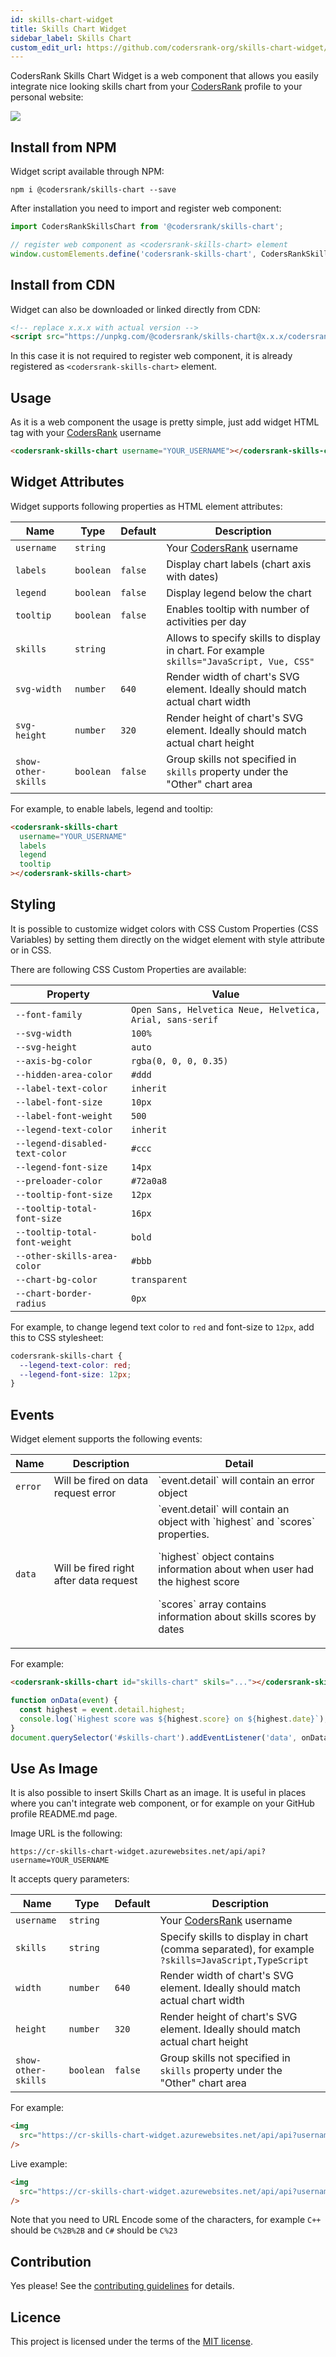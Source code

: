 ```yaml
---
id: skills-chart-widget
title: Skills Chart Widget
sidebar_label: Skills Chart
custom_edit_url: https://github.com/codersrank-org/skills-chart-widget/edit/main/README.md
---
```



<!-- DOCS_START -->


CodersRank Skills Chart Widget is a web component that allows you easily integrate nice looking skills chart from your [CodersRank](https://codersrank.io) profile to your personal website:

<img src="https://raw.githubusercontent.com/codersrank-org/skills-chart-widget/main/preview.png" />

## Install from NPM

Widget script available through NPM:

```
npm i @codersrank/skills-chart --save
```

After installation you need to import and register web component:

```js
import CodersRankSkillsChart from '@codersrank/skills-chart';

// register web component as <codersrank-skills-chart> element
window.customElements.define('codersrank-skills-chart', CodersRankSkillsChart);
```

## Install from CDN

Widget can also be downloaded or linked directly from CDN:

```html
<!-- replace x.x.x with actual version -->
<script src="https://unpkg.com/@codersrank/skills-chart@x.x.x/codersrank-skills-chart.min.js"></script>
```

In this case it is not required to register web component, it is already registered as `<codersrank-skills-chart>` element.

## Usage

As it is a web component the usage is pretty simple, just add widget HTML tag with your [CodersRank](https://codersrank.io) username

```html
<codersrank-skills-chart username="YOUR_USERNAME"></codersrank-skills-chart>
```

## Widget Attributes

Widget supports following properties as HTML element attributes:

| Name                | Type      | Default | Description                                                                               |
| ------------------- | --------- | ------- | ----------------------------------------------------------------------------------------- |
| `username`          | `string`  |         | Your [CodersRank](https://codersrank.io) username                                         |
| `labels`            | `boolean` | `false` | Display chart labels (chart axis with dates)                                              |
| `legend`            | `boolean` | `false` | Display legend below the chart                                                            |
| `tooltip`           | `boolean` | `false` | Enables tooltip with number of activities per day                                         |
| `skills`            | `string`  |         | Allows to specify skills to display in chart. For example `skills="JavaScript, Vue, CSS"` |
| `svg-width`         | `number`  | `640`   | Render width of chart's SVG element. Ideally should match actual chart width              |
| `svg-height`        | `number`  | `320`   | Render height of chart's SVG element. Ideally should match actual chart height            |
| `show-other-skills` | `boolean` | `false` | Group skills not specified in `skills` property under the "Other" chart area              |

For example, to enable labels, legend and tooltip:

```html
<codersrank-skills-chart
  username="YOUR_USERNAME"
  labels
  legend
  tooltip
></codersrank-skills-chart>
```

## Styling

It is possible to customize widget colors with CSS Custom Properties (CSS Variables) by setting them directly on the widget element with style attribute or in CSS.

There are following CSS Custom Properties are available:

| Property                       | Value                                                     |
| ------------------------------ | --------------------------------------------------------- |
| `--font-family`                | `Open Sans, Helvetica Neue, Helvetica, Arial, sans-serif` |
| `--svg-width`                  | `100%`                                                    |
| `--svg-height`                 | `auto`                                                    |
| `--axis-bg-color`              | `rgba(0, 0, 0, 0.35)`                                     |
| `--hidden-area-color`          | `#ddd`                                                    |
| `--label-text-color`           | `inherit`                                                 |
| `--label-font-size`            | `10px`                                                    |
| `--label-font-weight`          | `500`                                                     |
| `--legend-text-color`          | `inherit`                                                 |
| `--legend-disabled-text-color` | `#ccc`                                                    |
| `--legend-font-size`           | `14px`                                                    |
| `--preloader-color`            | `#72a0a8`                                                 |
| `--tooltip-font-size`          | `12px`                                                    |
| `--tooltip-total-font-size`    | `16px`                                                    |
| `--tooltip-total-font-weight`  | `bold`                                                    |
| `--other-skills-area-color`    | `#bbb`                                                    |
| `--chart-bg-color`             | `transparent`                                             |
| `--chart-border-radius`        | `0px`                                                     |

For example, to change legend text color to `red` and font-size to `12px`, add this to CSS stylesheet:

```css
codersrank-skills-chart {
  --legend-text-color: red;
  --legend-font-size: 12px;
}
```

## Events

Widget element supports the following events:

<table>
  <thead>
    <tr>
      <th>Name</th>
      <th>Description</th>
      <th>Detail</th>
    </tr>
  </thead>
  <tbody>
    <tr>
      <td><code>error</code></td>
      <td>Will be fired on data request error</td>
      <td>`event.detail` will contain an error object</td>
    </tr>
    <tr>
      <td><code>data</code></td>
      <td>Will be fired right after data request</td>
      <td>
        `event.detail` will contain an object with `highest` and `scores` properties.
        <p>`highest` object contains information about when user had the highest score</p>
        <p>`scores` array contains information about skills scores by dates</p>
      </td>
    </tr>
  </tbody>
</table>

For example:

```html
<codersrank-skills-chart id="skills-chart" skils="..."></codersrank-skills-chart>
```

```js
function onData(event) {
  const highest = event.detail.highest;
  console.log(`Highest score was ${highest.score} on ${highest.date}`);
}
document.querySelector('#skills-chart').addEventListener('data', onData);
```

## Use As Image

It is also possible to insert Skills Chart as an image. It is useful in places where you can't integrate web component, or for example on your GitHub profile README.md page.

Image URL is the following:

```
https://cr-skills-chart-widget.azurewebsites.net/api/api?username=YOUR_USERNAME
```

It accepts query parameters:

| Name                | Type      | Default | Description                                                                                       |
| ------------------- | --------- | ------- | ------------------------------------------------------------------------------------------------- |
| `username`          | `string`  |         | Your [CodersRank](https://codersrank.io) username                                                 |
| `skills`            | `string`  |         | Specify skills to display in chart (comma separated), for example `?skills=JavaScript,TypeScript` |
| `width`             | `number`  | `640`   | Render width of chart's SVG element. Ideally should match actual chart width                      |
| `height`            | `number`  | `320`   | Render height of chart's SVG element. Ideally should match actual chart height                    |
| `show-other-skills` | `boolean` | `false` | Group skills not specified in `skills` property under the "Other" chart area                      |

For example:

```html
<img
  src="https://cr-skills-chart-widget.azurewebsites.net/api/api?username=YOUR_USERNAME&skills=JavaScript,TypeScript&show-other-skills=true"
/>
```

Live example:

```html
<img
  src="https://cr-skills-chart-widget.azurewebsites.net/api/api?username=nolimits4web&skills=Vue,C%2B%2B,C%23,SCSS,Svelte&width=820"
/>
```

Note that you need to URL Encode some of the characters, for example `C++` should be `C%2B%2B` and `C#` should be `C%23`

## Contribution

Yes please! See the [contributing guidelines](https://github.com/codersrank-org/skills-chart-widget/blob/master/CONTRIBUTING.md) for details.

## Licence

This project is licensed under the terms of the [MIT license](https://github.com/codersrank-org/skills-chart-widget/blob/master/LICENSE).
